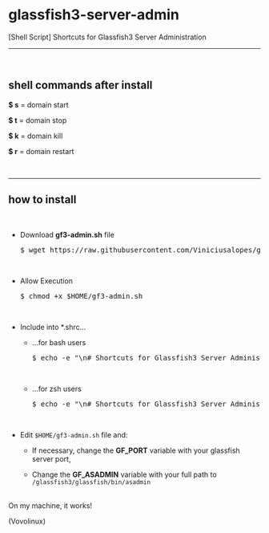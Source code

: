 # glassfish3-server-admin
[Shell Script] Shortcuts for Glassfish3 Server Administration

---
<br>

## shell commands after install

__$ s__ = domain start

__$ t__ = domain stop

__$ k__ = domain kill

__$ r__ = domain restart

<br>

---

## how to install

<br>

- Download __gf3-admin.sh__ file

  <pre>$ wget https://raw.githubusercontent.com/Viniciusalopes/glassfish3-server-admin/main/gf3-admin.sh -O $HOME/gf3-admin.sh</pre>

<br>

- Allow Execution

  <pre>$ chmod +x $HOME/gf3-admin.sh</pre>

<br>

- Include into *.shrc...

  - ...for bash users

    <pre>$ echo -e "\n# Shortcuts for Glassfish3 Server Administration - By Vovolinux $(date "+%Y-%m-%d - %H:%M:%S")\nsource $HOME/gf3-admin.sh\n\n" >> $HOME/.bashrc</pre>

    <br>

  - ...for zsh users

    <pre>$ echo -e "\n# Shortcuts for Glassfish3 Server Administration - By Vovolinux $(date "+%Y-%m-%d - %H:%M:%S")\nsource $HOME/gf3-admin.sh\n\n" >> $HOME/.zshrc</pre>

<br>

- Edit ```$HOME/gf3-admin.sh``` file and:

  - If necessary, change the __GF_PORT__ variable with your glassfish server port,

  - Change the __GF_ASADMIN__ variable with your full path to ```/glassfish3/glassfish/bin/asadmin```

<br>
On my machine, it works!

(Vovolinux)
